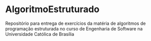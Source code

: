 # AlgoritmoEstruturado
Repositório para entrega de exercícios da matéria de algoritmos de programação estruturada no curso de Engenharia de Software na Universidade Católica de Brasília 
